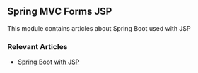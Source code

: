 ## Spring MVC Forms JSP

This module contains articles about Spring Boot used with JSP 

### Relevant Articles
- [Spring Boot with JSP](https://www.baeldung.com/?)
